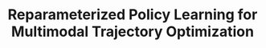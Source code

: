 ---
layout: post
title:  "Reparameterized Policy Learning for Multimodal Trajectory Optimization"
image: /images/reparametrized_pg.PNG
categories: research
authors: "Zhiao Huang, Litian Liang, Zhan Ling, <strong>Xuanlin Li</strong>, Chuang Gan, Hao Su"
venue: International Conference on Machine Learning (ICML) 2023 <font color=#FF8080><strong>(Oral)</strong></font>
arxiv: https://openreview.net/pdf?id=5Akrk9Ln6N
website: https://haosulab.github.io/RPG/
code: https://github.com/haosulab/RPG
---